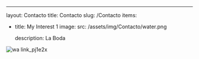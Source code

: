 ---
layout: Contacto
title: Contacto
slug: /Contacto
items:
  - title: My Interest 1
    image:
      src: /assets/img/Contacto/water.png
      
    description: La Boda

![wa link_pj1e2x](https://user-images.githubusercontent.com/99769696/161640254-85ab5a02-004a-4390-9477-37c3013c3035.png)
